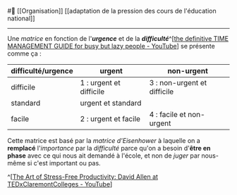 #🌲  [[Organisation]] [[adaptation de la pression des cours de l'éducation national]]

---
Une *matrice* en fonction de l'***urgence*** et de la ***difficulté***^[[the definitive TIME MANAGEMENT GUIDE for busy but lazy people - YouTube](https://youtu.be/QzX9SG83U8k?t=594)] se présente comme ça :

difficulté/urgence |urgent|non-urgent
--|--|--
difficile|1 : urgent et difficile|3 : non-urgent et difficile
standard| urgent et standard
facile|2 : urgent et facile|4 : facile et non-urgent
Cette matrice est basé par la *matrice d'Eisenhower* à laquelle on a **remplacé** l'*importance* par la *difficulté* parce qu'on a besoin d'**être en phase** avec ce qui nous ait demandé à l'école, et non de *juger* par nous-même si c'est important ou pas.

^[[The Art of Stress-Free Productivity: David Allen at TEDxClaremontColleges - YouTube](https://www.youtube.com/watch?v=CHxhjDPKfbY)]